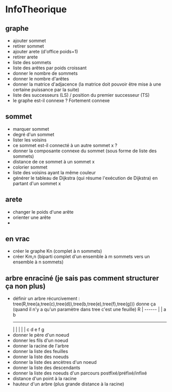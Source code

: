 # InfoTheorique

## graphe
* ajouter sommet
* retirer sommet
* ajouter arete (d'office poids=1)
* retirer arete
* liste des sommets
* liste des arêtes par poids croissant
* donner le nombre de sommets
* donner le nombre d'arêtes
* donner la matrice d'adjacence (la matrice doit pouvoir être mise à une certaine puissance par la suite)
* liste des successeurs (LS) / position du premier successeur (TS)
* le graphe est-il connexe ? Fortement connexe

## sommet
* marquer sommet
* degré d'un sommet
* lister les voisins
* ce sommet est-il connecté à un autre sommet x ?
* donner la composante connexe du sommet (sous forme de liste des sommets)
* distance de ce sommet à un sommet x
* colorier sommet
* liste des voisins ayant la même couleur
* générer le tableau de Dijkstra (qui résume l'exécution de Dijkstra) en partant d'un sommet x

## arete
* changer le poids d'une arête
* orienter une arête
*

## en vrac
* créer le graphe Kn (complet à n sommets)
* créer Km,n (biparti complet d'un ensemble à m sommets vers un ensemble à n sommets)

## arbre enraciné (je sais pas comment structurer ça non plus)
* définir un arbre récurcivement : tree(R,tree(a,tree(c),tree(d)),tree(b,tree(e),tree(f),tree(g))) donne ça (quand il n'y a qu'un paramètre dans tree c'est une feuille) 
        R
	|
      ------
      |     |
      a     b
     ---   -------
     |  |  |  |  |
     c  d  e  f  g
* donner le père d'un noeud
* donner les fils d'un noeud
* donner la racine de l'arbre
* donner la liste des feuilles
* donner la liste des noeuds
* donner la liste des ancètres d'un noeud
* donner la liste des descendants
* donner la liste des noeuds d'un parcours postfixé/préfixé/infixé
* distance d'un point à la racine
* hauteur d'un arbre (plus grande distance à la racine)

